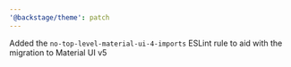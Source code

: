 ```yaml
---
'@backstage/theme': patch
---
```


Added the `no-top-level-material-ui-4-imports` ESLint rule to aid with the migration to Material UI v5
